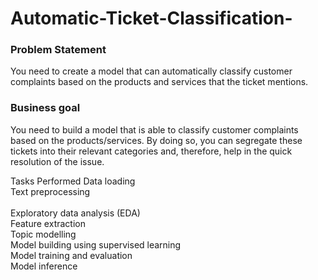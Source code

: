 # Automatic-Ticket-Classification-

### Problem Statement
You need to create a model that can automatically classify customer complaints based on the products and services that the ticket mentions.

### Business goal 
You need to build a model that is able to classify customer complaints based on the products/services. By doing so, you can segregate these tickets into their relevant categories and, therefore, help in the quick resolution of the issue.

Tasks Performed
Data loading <br>
Text preprocessing<br>
<br>Exploratory data analysis (EDA) <br>
Feature extraction<br>
Topic modelling <br>
Model building using supervised learning <br>
Model training and evaluation <br>
Model inference <br>
